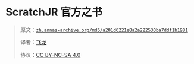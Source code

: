 # ScratchJR 官方之书

> 原文：[`zh.annas-archive.org/md5/a201d6221e8a2a222530ba7ddf1b1981`](https://zh.annas-archive.org/md5/a201d6221e8a2a222530ba7ddf1b1981)
> 
> 译者：[飞龙](https://github.com/wizardforcel)
> 
> 协议：[CC BY-NC-SA 4.0](http://creativecommons.org/licenses/by-nc-sa/4.0/)